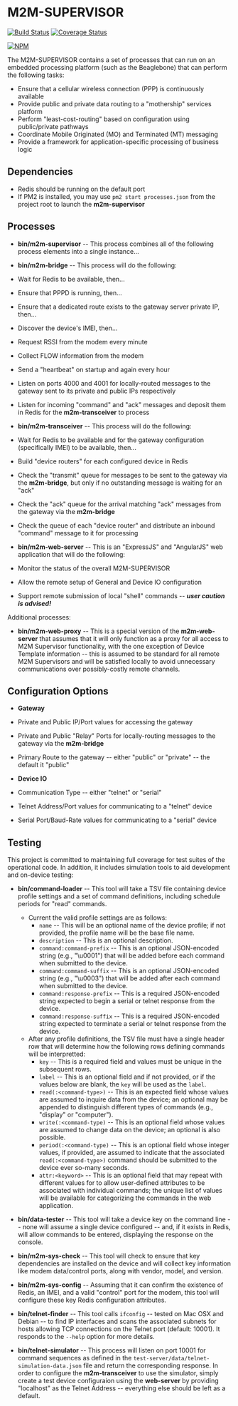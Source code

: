 M2M-SUPERVISOR 
====

[![Build Status](https://travis-ci.org/numerex/m2m-supervisor.svg)](https://travis-ci.org/numerex/m2m-supervisor)
[![Coverage Status](https://coveralls.io/repos/numerex/m2m-supervisor/badge.svg?branch=master)](https://coveralls.io/r/numerex/m2m-supervisor?branch=master)

[![NPM](https://nodei.co/npm/m2m-supervisor.png)](https://npmjs.org/package/m2m-supervisor)

The M2M-SUPERVISOR contains a set of processes that can run on an embedded processing platform (such as the Beaglebone)
that can perform the following tasks:

* Ensure that a cellular wireless connection (PPP) is continuously available
* Provide public and private data routing to a "mothership" services platform
* Perform "least-cost-routing" based on configuration using public/private pathways
* Coordinate Mobile Originated (MO) and Terminated (MT) messaging
* Provide a framework for application-specific processing of business logic

Dependencies
----

* Redis should be running on the default port
* If PM2 is installed, you may use `pm2 start processes.json` from the project root to launch the **m2m-supervisor**

Processes
----

* **bin/m2m-supervisor** -- This process combines all of the following process elements into a single instance...

* **bin/m2m-bridge** -- This process will do the following:
 * Wait for Redis to be available, then...
 * Ensure that PPPD is running, then...
 * Ensure that a dedicated route exists to the gateway server private IP, then...
 * Discover the device's IMEI, then...
 * Request RSSI from the modem every minute
 * Collect FLOW information from the modem
 * Send a "heartbeat" on startup and again every hour
 * Listen on ports 4000 and 4001 for locally-routed messages to the gateway sent to its private and public IPs respectively
 * Listen for incoming "command" and "ack" messages and deposit them in Redis for the **m2m-transceiver** to process

* **bin/m2m-transceiver** -- This process will do the following:
 * Wait for Redis to be available and for the gateway configuration (specifically IMEI) to be available, then...
 * Build "device routers" for each configured device in Redis
 * Check the "transmit" queue for messages to be sent to the gateway via the **m2m-bridge**, but only if no outstanding message is waiting for an "ack"
 * Check the "ack" queue for the arrival matching "ack" messages from the gateway via the **m2m-bridge**
 * Check the queue of each "device router" and distribute an inbound "command" message to it for processing

* **bin/m2m-web-server** -- This is an "ExpressJS" and "AngularJS" web application that will do the following:
 * Monitor the status of the overall M2M-SUPERVISOR
 * Allow the remote setup of General and Device IO configuration
 * Support remote submission of local "shell" commands -- _**user caution is advised!**_
 
Additional processes:
 
* **bin/m2m-web-proxy** -- This is a special version of the **m2m-web-server** that assumes that it will only function as a proxy for all access to M2M Supervisor functionality,
with the one exception of Device Template information -- this is assumed to be standard for all remote M2M Supervisors and will be satisfied locally to avoid unnecessary communications over possibly-costly remote channels.

Configuration Options
----

* **Gateway**
 * Private and Public IP/Port values for accessing the gateway
 * Private and Public "Relay" Ports for locally-routing messages to the gateway via the **m2m-bridge**
 * Primary Route to the gateway -- either "public" or "private" -- the default it "public"

* **Device IO**
 * Communication Type -- either "telnet" or "serial"
 * Telnet Address/Port values for communicating to a "telnet" device
 * Serial Port/Baud-Rate values for communicating to a "serial" device

Testing
----

This project is committed to maintaining full coverage for test suites of the operational code.
In addition, it includes simulation tools to aid development and on-device testing:

* **bin/command-loader** -- This tool will take a TSV file containing device profile settings and a set of command definitions, including schedule periods for "read" commands.
    * Current the valid profile settings are as follows:
        * `name` -- This will be an optional name of the device profile; if not provided, the profile name will be the base file name.
        * `description` -- This is an optional description.
        * `command:command-prefix` -- This is an optional JSON-encoded string (e.g., "\u0001") that will be added before each command when submitted to the device.
        * `command:command-suffix` -- This is an optional JSON-encoded string (e.g., "\u0003") that will be added after each command when submitted to the device.
        * `command:response-prefix` -- This is a required JSON-encoded string expected to begin a serial or telnet response from the device.
        * `command:response-suffix` -- This is a required JSON-encoded string expected to terminate a serial or telnet response from the device.
    * After any profile definitions, the TSV file must have a single header row that will determine how the following rows defining commands will be interpretted:
        * `key` -- This is a required field and values must be unique in the subsequent rows.
        * `label` -- This is an optional field and if not provided, or if the values below are blank, the `key` will be used as the `label`.
        * `read(:<command-type>)` -- This is an expected field whose values are assumed to inquire data from the device; an optional <command-type> may be appended to distinguish different types of commands (e.g., "display" or "computer").
        * `write(:<command-type)` -- This is an optional field whose values are assumed to change data on the device; an optional <command-type> is also possible.
        * `period(:<command-type)` -- This is an optional field whose integer values, if provided, are assumed to indicate that the associated `read(:<command-type>)` command should be submitted to the device ever so-many seconds.
        * `attr:<keyword>` -- This is an optional field that may repeat with different values for <keyword> to allow user-defined attributes to be associated with individual commands; the unique list of values will be available for categorizing the commands in the web application.

* **bin/data-tester** -- This tool will take a device key on the command line -- none will assume a single device configured -- and, if it exists in Redis, will allow commands to be entered, displaying the response on the console.

* **bin/m2m-sys-check** -- This tool will check to ensure that key dependencies are installed on the device and will collect key information like modem data/control ports, along with vendor, model, and version.

* **bin/m2m-sys-config** -- Assuming that it can confirm the existence of Redis, an IMEI, and a valid "control" port for the modem, this tool will configure these key Redis configuration attributes.

* **bin/telnet-finder** -- This tool calls `ifconfig` -- tested on Mac OSX and Debian -- to find IP interfaces and scans the associated subnets for hosts allowing TCP connections on the Telnet port (default: 10001).
It responds to the `--help` option for more details.

* **bin/telnet-simulator** -- This process will listen on port 10001 for command sequences as defined in the `test-server/data/telnet-simulation-data.json` file and return the corresponding response.
In order to configure the **m2m-transceiver** to use the simulator, simply create a test device configuraion using the **web-server** by providing "localhost" as the Telnet Address --
everything else should be left as a default.
